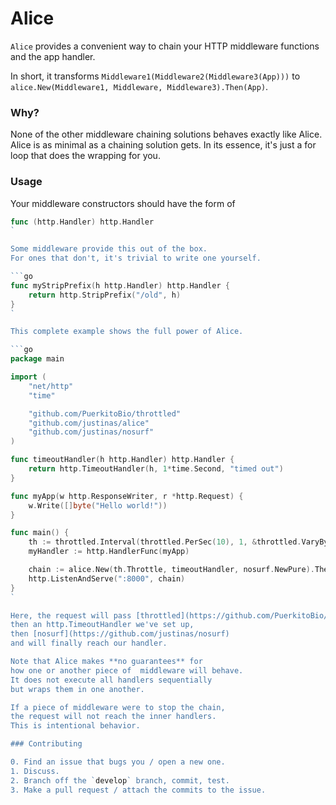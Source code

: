 # Alice 

`Alice` provides a convenient way to chain 
your HTTP middleware functions and the app handler.

In short, it transforms `Middleware1(Middleware2(Middleware3(App)))`
to `alice.New(Middleware1, Middleware, Middleware3).Then(App)`.

### Why?

None of the other middleware chaining solutions
behaves exactly like Alice.
Alice is as minimal as a chaining solution gets.
In its essence, it's just a for loop that does the wrapping for you.

### Usage

Your middleware constructors should have the form of

```go
func (http.Handler) http.Handler
`

Some middleware provide this out of the box.
For ones that don't, it's trivial to write one yourself.

```go
func myStripPrefix(h http.Handler) http.Handler {
    return http.StripPrefix("/old", h)
}
`

This complete example shows the full power of Alice.

```go
package main

import (
    "net/http"
    "time"

    "github.com/PuerkitoBio/throttled"
    "github.com/justinas/alice"
    "github.com/justinas/nosurf"
)

func timeoutHandler(h http.Handler) http.Handler {
    return http.TimeoutHandler(h, 1*time.Second, "timed out")
}

func myApp(w http.ResponseWriter, r *http.Request) {
    w.Write([]byte("Hello world!"))
}

func main() {
    th := throttled.Interval(throttled.PerSec(10), 1, &throttled.VaryBy{Path: true}, 50)
    myHandler := http.HandlerFunc(myApp)

    chain := alice.New(th.Throttle, timeoutHandler, nosurf.NewPure).Then(myHandler)
    http.ListenAndServe(":8000", chain)
}
`

Here, the request will pass [throttled](https://github.com/PuerkitoBio/throttled) first
then an http.TimeoutHandler we've set up,
then [nosurf](https://github.com/justinas/nosurf)
and will finally reach our handler.

Note that Alice makes **no guarantees** for
how one or another piece of  middleware will behave.
It does not execute all handlers sequentially
but wraps them in one another.

If a piece of middleware were to stop the chain,
the request will not reach the inner handlers.
This is intentional behavior.

### Contributing

0. Find an issue that bugs you / open a new one.
1. Discuss.
2. Branch off the `develop` branch, commit, test.
3. Make a pull request / attach the commits to the issue.
